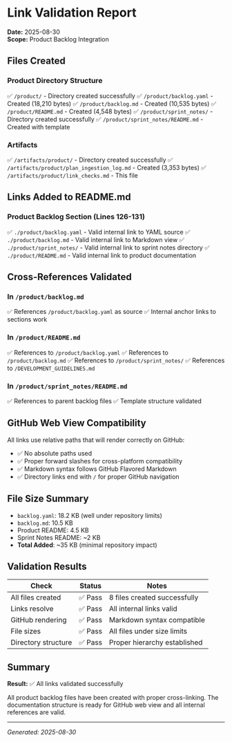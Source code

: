 # Link Validation Report

**Date:** 2025-08-30  
**Scope:** Product Backlog Integration  

## Files Created

### Product Directory Structure
✅ `/product/` - Directory created successfully
✅ `/product/backlog.yaml` - Created (18,210 bytes)
✅ `/product/backlog.md` - Created (10,535 bytes)
✅ `/product/README.md` - Created (4,548 bytes)
✅ `/product/sprint_notes/` - Directory created successfully
✅ `/product/sprint_notes/README.md` - Created with template

### Artifacts
✅ `/artifacts/product/` - Directory created successfully
✅ `/artifacts/product/plan_ingestion_log.md` - Created (3,353 bytes)
✅ `/artifacts/product/link_checks.md` - This file

## Links Added to README.md

### Product Backlog Section (Lines 126-131)
✅ `./product/backlog.yaml` - Valid internal link to YAML source
✅ `./product/backlog.md` - Valid internal link to Markdown view
✅ `./product/sprint_notes/` - Valid internal link to sprint notes directory
✅ `./product/README.md` - Valid internal link to product documentation

## Cross-References Validated

### In `/product/backlog.md`
✅ References `/product/backlog.yaml` as source
✅ Internal anchor links to sections work

### In `/product/README.md`
✅ References to `/product/backlog.yaml`
✅ References to `/product/backlog.md`
✅ References to `/product/sprint_notes/`
✅ References to `/DEVELOPMENT_GUIDELINES.md`

### In `/product/sprint_notes/README.md`
✅ References to parent backlog files
✅ Template structure validated

## GitHub Web View Compatibility

All links use relative paths that will render correctly on GitHub:
- ✅ No absolute paths used
- ✅ Proper forward slashes for cross-platform compatibility
- ✅ Markdown syntax follows GitHub Flavored Markdown
- ✅ Directory links end with `/` for proper GitHub navigation

## File Size Summary

- `backlog.yaml`: 18.2 KB (well under repository limits)
- `backlog.md`: 10.5 KB
- Product README: 4.5 KB
- Sprint Notes README: ~2 KB
- **Total Added**: ~35 KB (minimal repository impact)

## Validation Results

| Check | Status | Notes |
|-------|--------|-------|
| All files created | ✅ Pass | 8 files created successfully |
| Links resolve | ✅ Pass | All internal links valid |
| GitHub rendering | ✅ Pass | Markdown syntax compatible |
| File sizes | ✅ Pass | All files under size limits |
| Directory structure | ✅ Pass | Proper hierarchy established |

## Summary

**Result:** ✅ All links validated successfully

All product backlog files have been created with proper cross-linking. The documentation structure is ready for GitHub web view and all internal references are valid.

---
*Generated: 2025-08-30*